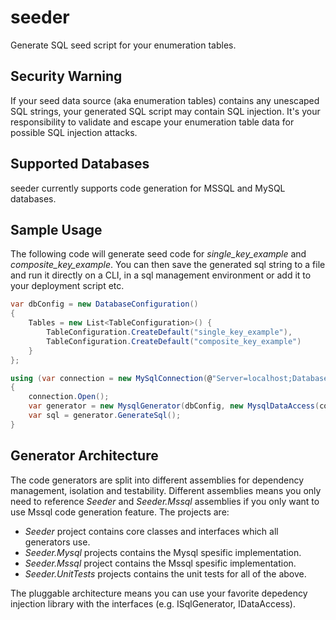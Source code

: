 # seeder
Generate SQL seed script for your enumeration tables.

## Security Warning
If your seed data source (aka enumeration tables) contains any unescaped SQL strings, your generated SQL script may contain SQL injection. It's your responsibility to validate and escape your enumeration table data for possible SQL injection attacks.

## Supported Databases
seeder currently supports code generation for MSSQL and MySQL databases.

## Sample Usage

The following code will generate seed code for *single_key_example* and *composite_key_example*. You can then save the generated sql string to a file and run it directly on a CLI, in a sql management environment or add it to your deployment script etc.

```c#
var dbConfig = new DatabaseConfiguration()
{
    Tables = new List<TableConfiguration>() {
        TableConfiguration.CreateDefault("single_key_example"),
        TableConfiguration.CreateDefault("composite_key_example")
    }
};

using (var connection = new MySqlConnection(@"Server=localhost;Database=seederexample;Uid=user;Pwd=pass;"))
{
    connection.Open();
    var generator = new MysqlGenerator(dbConfig, new MysqlDataAccess(connection));
    var sql = generator.GenerateSql();
}
```

## Generator Architecture
The code generators are split into different assemblies for dependency management, isolation and testability. Different assemblies means you only need to reference *Seeder* and *Seeder.Mssql* assemblies if you only want to use Mssql code generation feature. The projects are:
* *Seeder* project contains core classes and interfaces which all generators use.
* *Seeder.Mysql* projects contains the Mysql spesific implementation.
* *Seeder.Mssql* project contains the Mssql spesific implementation.
* *Seeder.UnitTests* projects contains the unit tests for all of the above.

The pluggable architecture means you can use your favorite depedency injection library with the interfaces (e.g. ISqlGenerator, IDataAccess).
